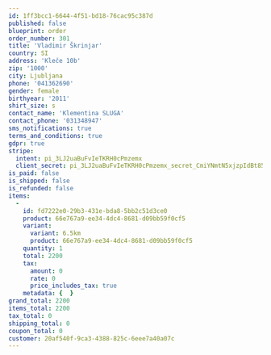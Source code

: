 ```yaml
---
id: 1ff3bcc1-6644-4f51-bd18-76cac95c387d
published: false
blueprint: order
order_number: 301
title: 'Vladimir Škrinjar'
country: SI
address: 'Kleče 10b'
zip: '1000'
city: Ljubljana
phone: '041362690'
gender: female
birthyear: '2011'
shirt_size: s
contact_name: 'Klementina SLUGA'
contact_phone: '031348947'
sms_notifications: true
terms_and_conditions: true
gdpr: true
stripe:
  intent: pi_3LJ2uaBuFvIeTKRH0cPmzemx
  client_secret: pi_3LJ2uaBuFvIeTKRH0cPmzemx_secret_CmiYNmtN5xjzpIdBt857IbXW8
is_paid: false
is_shipped: false
is_refunded: false
items:
  -
    id: fd7222e0-29b3-431e-bda8-5bb2c51d3ce0
    product: 66e767a9-ee34-4dc4-8681-d09bb59f0cf5
    variant:
      variant: 6.5km
      product: 66e767a9-ee34-4dc4-8681-d09bb59f0cf5
    quantity: 1
    total: 2200
    tax:
      amount: 0
      rate: 0
      price_includes_tax: true
    metadata: {  }
grand_total: 2200
items_total: 2200
tax_total: 0
shipping_total: 0
coupon_total: 0
customer: 20af540f-9ca3-4388-825c-6eee7a40a07c
---
```

